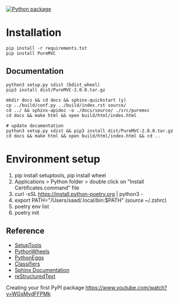 [![Python package](https://github.com/saadshams/puremvc-python-multicore-framework/actions/workflows/python-package.yml/badge.svg)](https://github.com/saadshams/puremvc-python-multicore-framework/actions/workflows/python-package.yml)

# Installation

```commandline
pip install -r requirements.txt 
pip install PureMVC
```

## Documentation

```commandline
python3 setup.py sdist (bdist_wheel)
pip3 install dist/PureMVC-2.0.0.tar.gz

mkdir docs && cd docs && sphinx-quickstart (y)
cp ../build/conf.py ../build/index.rst source/
cd ../ && sphinx-apidoc -o ./docs/source/ ./src/puremvc
cd docs && make html && open build/html/index.html

# update documentation
python3 setup.py sdist && pip3 install dist/PureMVC-2.0.0.tar.gz
cd docs && make html && open build/html/index.html && cd ..
```

# Environment setup

1) pip install setuptools, pip install wheel
2) Applications > Python folder > double click on "Install Certificates.command" file
3) curl -sSL https://install.python-poetry.org | python3 -
4) export PATH="/Users/saad/.local/bin:$PATH" (source ~/.zshrc)
5) poetry env list
6) poetry init

## Reference

* [SetupTools](https://setuptools.pypa.io/en/latest/index.html)
* [PythonWheels](https://pythonwheels.com)
* [PythonEggs](http://peak.telecommunity.com/DevCenter/PythonEggs)
* [Classifiers](https://pypi.org/classifiers/)
* [Sphinx Documentation](https://www.sphinx-doc.org/en/master/index.html)
* [reStructuredText](https://www.sphinx-doc.org/en/master/usage/restructuredtext/index.html)

Creating your first PyPI package
https://www.youtube.com/watch?v=WGsMydFFPMk

